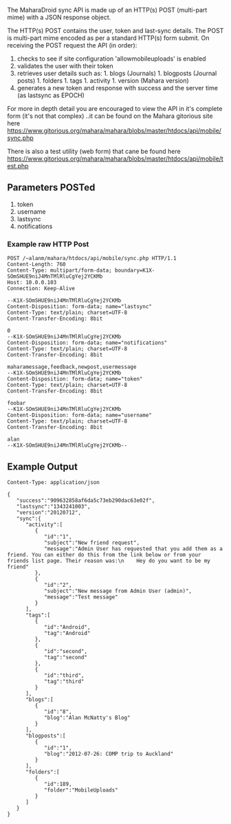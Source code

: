 The MaharaDroid sync API is made up of an HTTP(s) POST (multi-part mime) with a JSON response object.


The HTTP(s) POST contains the user, token and last-sync details. The POST is multi-part mime encoded as per a standard HTTP(s) form submit. On receiving the POST request the API (in order):
  1. checks to see if site configuration 'allowmobileuploads' is enabled
  1. validates the user with their token
  1. retrieves user details such as:
    1. blogs (Journals)
    1. blogposts (Journal posts)
    1. folders
    1. tags
    1. activity
    1. version (Mahara version)
  1. generates a new token and response with success and the server time (as lastsync as EPOCH)

For more in depth detail you are encouraged to view the API in it's complete form (it's not that complex) ..it can be found on the Mahara gitorious site here https://www.gitorious.org/mahara/mahara/blobs/master/htdocs/api/mobile/sync.php

There is also a test utility (web form) that cane be found here
https://www.gitorious.org/mahara/mahara/blobs/master/htdocs/api/mobile/test.php

## Parameters POSTed ##
  1. token
  1. username
  1. lastsync
  1. notifications

### Example raw HTTP Post ###
```
POST /~alanm/mahara/htdocs/api/mobile/sync.php HTTP/1.1
Content-Length: 760
Content-Type: multipart/form-data; boundary=K1X-SOmSHUE9niJ4MnTMlRluCgYej2YCKMb
Host: 10.0.0.103
Connection: Keep-Alive

--K1X-SOmSHUE9niJ4MnTMlRluCgYej2YCKMb
Content-Disposition: form-data; name="lastsync"
Content-Type: text/plain; charset=UTF-8
Content-Transfer-Encoding: 8bit

0
--K1X-SOmSHUE9niJ4MnTMlRluCgYej2YCKMb
Content-Disposition: form-data; name="notifications"
Content-Type: text/plain; charset=UTF-8
Content-Transfer-Encoding: 8bit

maharamessage,feedback,newpost,usermessage
--K1X-SOmSHUE9niJ4MnTMlRluCgYej2YCKMb
Content-Disposition: form-data; name="token"
Content-Type: text/plain; charset=UTF-8
Content-Transfer-Encoding: 8bit

foobar
--K1X-SOmSHUE9niJ4MnTMlRluCgYej2YCKMb
Content-Disposition: form-data; name="username"
Content-Type: text/plain; charset=UTF-8
Content-Transfer-Encoding: 8bit

alan
--K1X-SOmSHUE9niJ4MnTMlRluCgYej2YCKMb--
```

## Example Output ##
```
Content-Type: application/json

{
   "success":"909632858af6da5c73eb290dac63e02f",
   "lastsync":"1343241003",
   "version":"20120712",
   "sync":{
      "activity":[
         {
            "id":"1",
            "subject":"New friend request",
            "message":"Admin User has requested that you add them as a friend. You can either do this from the link below or from your friends list page. Their reason was:\n    Hey do you want to be my friend"
         },
         {
            "id":"2",
            "subject":"New message from Admin User (admin)",
            "message":"Test message"
         }
      ],
      "tags":[
         {
            "id":"Android",
            "tag":"Android"
         },
         {
            "id":"second",
            "tag":"second"
         },
         {
            "id":"third",
            "tag":"third"
         }
      ],
      "blogs":[
         {
            "id":"8",
            "blog":"Alan McNatty's Blog"
         }
      ],
      "blogposts":[
         {
            "id":"1",
            "blog":"2012-07-26: COMP trip to Auckland"
         }
      ],
      "folders":[
         {
            "id":189,
            "folder":"MobileUploads"
         }
      ]
   }
}
```